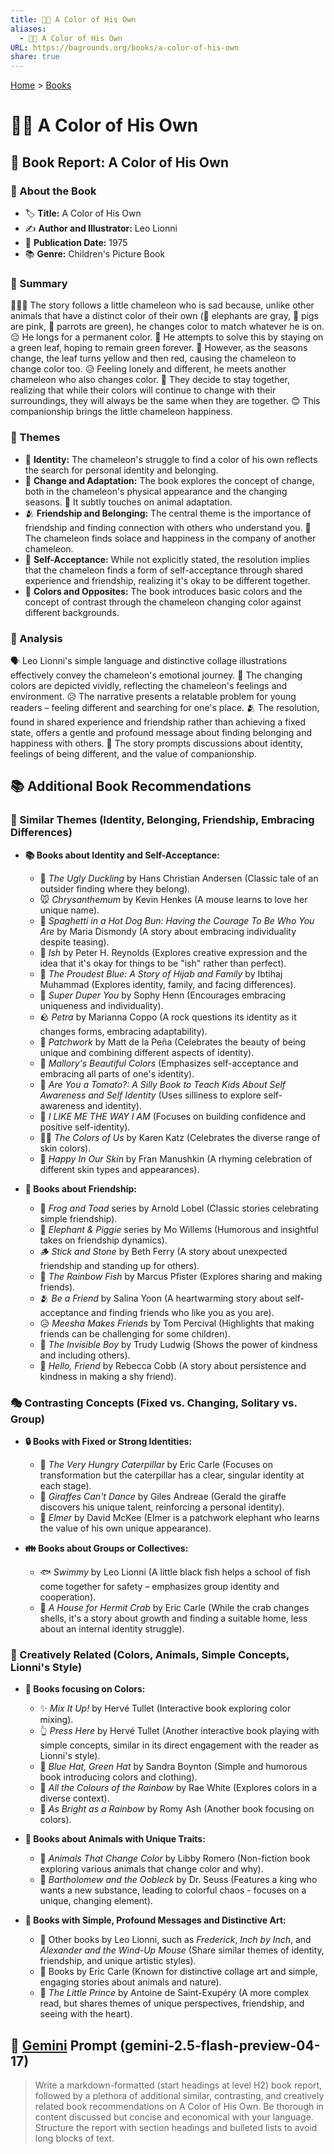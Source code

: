 ```yaml
---
title: 🌈🦎 A Color of His Own
aliases:
  - 🌈🦎 A Color of His Own
URL: https://bagrounds.org/books/a-color-of-his-own
share: true
---
```

[Home](../index.md) > [Books](./index.md)  
# 🌈🦎 A Color of His Own  
## 📘 Book Report: A Color of His Own  
  
### 📖 About the Book  
  
* 🏷️ **Title:** A Color of His Own  
* ✍️ **Author and Illustrator:** Leo Lionni  
* 📅 **Publication Date:** 1975  
* 📚 **Genre:** Children's Picture Book  
  
### 📜 Summary  
  
🧑‍🤝‍🧑 The story follows a little chameleon who is sad because, unlike other animals that have a distinct color of their own (🐘 elephants are gray, 🐷 pigs are pink, 🦜 parrots are green), he changes color to match whatever he is on. 😔 He longs for a permanent color. 🌿 He attempts to solve this by staying on a green leaf, hoping to remain green forever. 🍂 However, as the seasons change, the leaf turns yellow and then red, causing the chameleon to change color too. 😥 Feeling lonely and different, he meets another chameleon who also changes color. 🤝 They decide to stay together, realizing that while their colors will continue to change with their surroundings, they will always be the same when they are together. 😊 This companionship brings the little chameleon happiness.  
  
### 🌈 Themes  
  
* 👤 **Identity:** The chameleon's struggle to find a color of his own reflects the search for personal identity and belonging.  
* 🔄 **Change and Adaptation:** The book explores the concept of change, both in the chameleon's physical appearance and the changing seasons. 🐒 It subtly touches on animal adaptation.  
* 🫂 **Friendship and Belonging:** The central theme is the importance of friendship and finding connection with others who understand you. 💚 The chameleon finds solace and happiness in the company of another chameleon.  
* 💖 **Self-Acceptance:** While not explicitly stated, the resolution implies that the chameleon finds a form of self-acceptance through shared experience and friendship, realizing it's okay to be different together.  
* 🎨 **Colors and Opposites:** The book introduces basic colors and the concept of contrast through the chameleon changing color against different backgrounds.  
  
### 🧐 Analysis  
  
🗣️ Leo Lionni's simple language and distinctive collage illustrations effectively convey the chameleon's emotional journey. 🌈 The changing colors are depicted vividly, reflecting the chameleon's feelings and environment. 😥 The narrative presents a relatable problem for young readers – feeling different and searching for one's place. 🫂 The resolution, found in shared experience and friendship rather than achieving a fixed state, offers a gentle and profound message about finding belonging and happiness with others. 💬 The story prompts discussions about identity, feelings of being different, and the value of companionship.  
  
## 📚 Additional Book Recommendations  
  
### 👯 Similar Themes (Identity, Belonging, Friendship, Embracing Differences)  
  
* **📚 Books about Identity and Self-Acceptance:**  
    * 🦢 *The Ugly Duckling* by Hans Christian Andersen (Classic tale of an outsider finding where they belong).  
    * 🐭 *Chrysanthemum* by Kevin Henkes (A mouse learns to love her unique name).  
    * 🌭 *Spaghetti in a Hot Dog Bun: Having the Courage To Be Who You Are* by Maria Dismondy (A story about embracing individuality despite teasing).  
    * 🎨 *Ish* by Peter H. Reynolds (Explores creative expression and the idea that it's okay for things to be "ish" rather than perfect).  
    * 🧕 *The Proudest Blue: A Story of Hijab and Family* by Ibtihaj Muhammad (Explores identity, family, and facing differences).  
    * 🌟 *Super Duper You* by Sophy Henn (Encourages embracing uniqueness and individuality).  
    * 🪨 *Petra* by Marianna Coppo (A rock questions its identity as it changes forms, embracing adaptability).  
    * 🧵 *Patchwork* by Matt de la Peña (Celebrates the beauty of being unique and combining different aspects of identity).  
    * 🎨 *Mallory's Beautiful Colors* (Emphasizes self-acceptance and embracing all parts of one's identity).  
    * 🍅 *Are You a Tomato?: A Silly Book to Teach Kids About Self Awareness and Self Identity* (Uses silliness to explore self-awareness and identity).  
    * 💖 *I LIKE ME THE WAY I AM* (Focuses on building confidence and positive self-identity).  
    * 👩‍🎨 *The Colors of Us* by Karen Katz (Celebrates the diverse range of skin colors).  
    * 👧 *Happy In Our Skin* by Fran Manushkin (A rhyming celebration of different skin types and appearances).  
  
* **🤝 Books about Friendship:**  
    * 🐸 *Frog and Toad* series by Arnold Lobel (Classic stories celebrating simple friendship).  
    * 🐘 *Elephant & Piggie* series by Mo Willems (Humorous and insightful takes on friendship dynamics).  
    * 🪵 *Stick and Stone* by Beth Ferry (A story about unexpected friendship and standing up for others).  
    * 🐠 *The Rainbow Fish* by Marcus Pfister (Explores sharing and making friends).  
    * 🫂 *Be a Friend* by Salina Yoon (A heartwarming story about self-acceptance and finding friends who like you as you are).  
    * 😥 *Meesha Makes Friends* by Tom Percival (Highlights that making friends can be challenging for some children).  
    * 👻 *The Invisible Boy* by Trudy Ludwig (Shows the power of kindness and including others).  
    * 👋 *Hello, Friend* by Rebecca Cobb (A story about persistence and kindness in making a shy friend).  
  
### 🎭 Contrasting Concepts (Fixed vs. Changing, Solitary vs. Group)  
  
* **🔒 Books with Fixed or Strong Identities:**  
    * 🐛 *The Very Hungry Caterpillar* by Eric Carle (Focuses on transformation but the caterpillar has a clear, singular identity at each stage).  
    * 🦒 *Giraffes Can't Dance* by Giles Andreae (Gerald the giraffe discovers his unique talent, reinforcing a personal identity).  
    * 🐘 *Elmer* by David McKee (Elmer is a patchwork elephant who learns the value of his own unique appearance).  
  
* **👪 Books about Groups or Collectives:**  
    * 🐟 *Swimmy* by Leo Lionni (A little black fish helps a school of fish come together for safety – emphasizes group identity and cooperation).  
    * 🦀 *A House for Hermit Crab* by Eric Carle (While the crab changes shells, it's a story about growth and finding a suitable home, less about an internal identity struggle).  
  
### 🎨 Creatively Related (Colors, Animals, Simple Concepts, Lionni's Style)  
  
* **🌈 Books focusing on Colors:**  
    * ✨ *Mix It Up!* by Hervé Tullet (Interactive book exploring color mixing).  
    * 👆 *Press Here* by Hervé Tullet (Another interactive book playing with simple concepts, similar in its direct engagement with the reader as Lionni's style).  
    * 🧢 *Blue Hat, Green Hat* by Sandra Boynton (Simple and humorous book introducing colors and clothing).  
    * 🌈 *All the Colours of the Rainbow* by Rae White (Explores colors in a diverse context).  
    * 🌈 *As Bright as a Rainbow* by Romy Ash (Another book focusing on colors).  
  
* **🦓 Books about Animals with Unique Traits:**  
    * 🦎 *Animals That Change Color* by Libby Romero (Non-fiction book exploring various animals that change color and why).  
    * 🧪 *Bartholomew and the Oobleck* by Dr. Seuss (Features a king who wants a new substance, leading to colorful chaos - focuses on a unique, changing element).  
  
* **🌟 Books with Simple, Profound Messages and Distinctive Art:**  
    * 🦁 Other books by Leo Lionni, such as *Frederick*, *Inch by Inch*, and *Alexander and the Wind-Up Mouse* (Share similar themes of identity, friendship, and unique artistic styles).  
    * 🎨 Books by Eric Carle (Known for distinctive collage art and simple, engaging stories about animals and nature).  
    * 👑 *The Little Prince* by Antoine de Saint-Exupéry (A more complex read, but shares themes of unique perspectives, friendship, and seeing with the heart).  
  
## 💬 [Gemini](../software/gemini.md) Prompt (gemini-2.5-flash-preview-04-17)  
> Write a markdown-formatted (start headings at level H2) book report, followed by a plethora of additional similar, contrasting, and creatively related book recommendations on A Color of His Own. Be thorough in content discussed but concise and economical with your language. Structure the report with section headings and bulleted lists to avoid long blocks of text.
